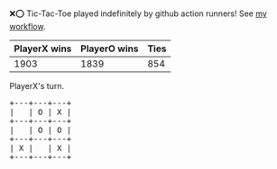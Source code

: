 :x::o: Tic-Tac-Toe played indefinitely by github action runners! See [my workflow](.github/workflows/play.yaml).

|PlayerX wins|PlayerO wins|Ties|
|-|-|-|
|1903|1839|854|

PlayerX's turn.

<pre>
+---+---+---+
|   | O | X |
+---+---+---+
|   | O | O |
+---+---+---+
| X |   | X |
+---+---+---+
</pre>